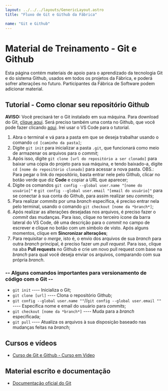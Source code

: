 ```yaml
---
layout: ../../../layouts/GenericLayout.astro
title: "Fluxo de Git e Github da Fábrica"

name: "Git e Github"
---
```

# Material de Treinamento - Git e Github

Esta página contém materiais de apoio para o aprendizado da tecnologia Git e do sistema Github, usados em todos os projetos da Fábrica, e poderá sofrer alterações no futuro. Participantes da Fábrica de Software podem adicionar material.

## Tutorial - Como clonar seu repositório Github

**AVISO:** Você precisará ter o Git instalado em sua máquina. Para download do Git, [clique aqui](https://git-scm.com/downloads). Será preciso também uma conta no Github, que você pode fazer clicando [aqui](https://github.com). Irei usar o VS Code para o tutorial.

1. Abra o terminal e vá para a pasta em que se deseja trabalhar usando o comando `cd [caminho da pasta]`;
2. Digite `git init` para inicializar a pasta `.git`, que funcionará como meio de armazenar os arquivos para o *commit*;
3. Após isso, digite `git clone [url do repositório a ser clonado]` para baixar uma cópia do projeto para sua máquina, e tendo baixado-a, digite `cd [nome do repositório clonado]` para acessar a nova pasta. OBS.: Para pegar o link do repositório, basta entrar nele pelo Github, clicar no botão verde que diz **Code**  e copiar a URL que aparecer;
4. Digite os comandos `git config --global user.name "[nome do usuário]"` e `git config --global user.email "[email do usuário]"` para se conectar à sua conta do Github, para assim realizar seu *commits*;
5. Para realizar *commits* por uma *branch* específica, é preciso entrar nela pelo terminal, usando o comando `git checkout [nome da *branch*]`;
6. Após realizar as alterações desejadas nos arquivos, é preciso fazer o *commit* das mudanças. Para isso, clique no terceiro ícone da barra lateral do VS Code, dê uma descrição para o *commit* no campo de escrever e clique no botão com um símbolo de visto. Após alguns momentos, clique em **Sincronizar alterações**;
7. Para requisitar o *merge*, isto é, o envio dos arquivos de sua *branch* para outra *branch* principal, é preciso fazer um *pull request*. Para isso, clique na aba **Pull requests** no Github e crie um novo pull request com base na *branch* para qual você deseja enviar os arquivos, comparando com sua própria *branch*.



### -- Alguns comandos importantes para versionamento de código com o Git --

- `git init` ---- Inicializa o Git;
- `git clone [url]` ---- Clona o repositório Github;
- `git config --global user.name ""`//`git config --global user.email ""` ---- Especifica nome e email do usuário para *commits*;
- `git checkout [nome da *branch*]` ---- Muda para a *branch* especificada;
- `git pull` ---- Atualiza os arquivos à sua disposição baseado nas mudanças feitas na *branch*;

## Cursos e vídeos

- [Curso de Git e Github - Curso em Vídeo](https://www.youtube.com/playlist?list=PLHz_AreHm4dm7ZULPAmadvNhH6vk9oNZA)

## Material escrito e documentação

- [Documentação oficial do Git](https://git-scm.com/docs)